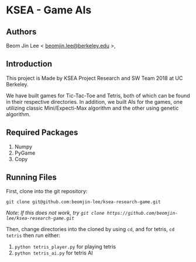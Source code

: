 # KSEA - Game AIs

## Authors
Beom Jin Lee < beomjin.lee@berkeley.edu >, 

## Introduction
This project is Made by KSEA Project Research and SW Team 2018 at UC Berkeley.

We have built games for Tic-Tac-Toe and Tetris, both of which can be found in their respective directories. In addition, we built AIs for the games, one utilizing classic Mini/Expecti-Max algorithm and the other using genetic algorithm.

## Required Packages
1. Numpy
2. PyGame
3. Copy

## Running Files
First, clone into the git repository:

`git clone git@github.com:beomjin-lee/ksea-research-game.git`

*Note: If this does not work, try `git clone https://github.com/beomjin-lee/ksea-research-game.git`*

Then, change directories into the cloned by using `cd`, and for tetris, `cd tetris` then run either:

1. `python tetris_player.py` for playing tetris
2. `python tetris_ai.py` for tetris AI
